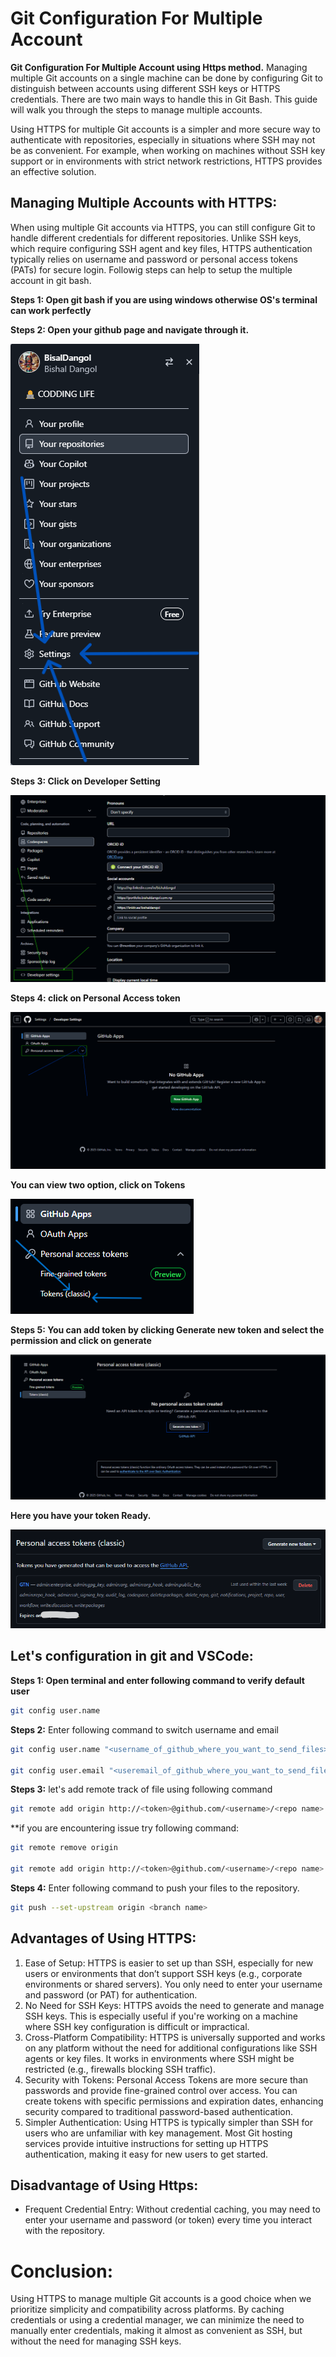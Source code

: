 # Git Configuration For Multiple Account
**Git Configuration For Multiple Account using Https method.** 
Managing multiple Git accounts on a single machine can be done by configuring Git to distinguish between accounts using different SSH keys or HTTPS credentials. There are two main ways to handle this in Git Bash. This guide will walk you through the steps to manage multiple accounts.

Using HTTPS for multiple Git accounts is a simpler and more secure way to authenticate with repositories, especially in situations where SSH may not be as convenient. For example, when working on machines without SSH key support or in environments with strict network restrictions, HTTPS provides an effective solution.

## Managing Multiple Accounts with HTTPS:
When using multiple Git accounts via HTTPS, you can still configure Git to handle different credentials for different repositories. Unlike SSH keys, which require configuring SSH agent and key files, HTTPS authentication typically relies on username and password or personal access tokens (PATs) for secure login. Followig steps can help to setup the multiple account in git bash.

**Steps 1: Open git bash if you are using windows otherwise OS's terminal can work perfectly**

**Steps 2: Open your github page and navigate through it.**

<img src="https://github.com/BisalDangol/gitConfigurationForMultipleAccount/blob/main/Seting%20in%20Github.png">

**Steps 3: Click on Developer Setting**

<img src="https://github.com/BisalDangol/gitConfigurationForMultipleAccount/blob/main/Developer%20Option.png">

**Steps 4: click on Personal Access token**

<img src="https://github.com/BisalDangol/gitConfigurationForMultipleAccount/blob/main/Personal%20Access%20Tokens%20(PAT).png">

**You can view two option, click on Tokens**

<img src="https://github.com/BisalDangol/gitConfigurationForMultipleAccount/blob/main/tokenInGit.png">

**Steps 5: You can add token by clicking Generate new token and select the permission and click on generate**

<img src="https://github.com/BisalDangol/gitConfigurationForMultipleAccount/blob/main/AccessToken.png">

**Here you have your token Ready.**

<img src="https://github.com/BisalDangol/gitConfigurationForMultipleAccount/blob/main/tokengenerate.png">

## Let's configuration in git and VSCode:

**Steps 1: Open terminal and enter following command to verify default user**
```bash
git config user.name
```

**Steps 2:** Enter following command to switch username and email
   ```bash
   git config user.name "<username_of_github_where_you_want_to_send_files>"

   git config user.email "<useremail_of_github_where_you_want_to_send_files>"
   
  ```

**Steps 3:** let's add remote track of file using following command
   ```bash
   git remote add origin http://<token>@github.com/<username>/<repo name>.git
  ```

**if you are encountering issue try following command:
   ```bash
   git remote remove origin

   git remote add origin http://<token>@github.com/<username>/<repo name>.git
  ```


**Steps 4:** Enter following command to push your files to the repository.
   ```bash
   git push --set-upstream origin <branch name>
  ```



## Advantages of Using HTTPS:
1. Ease of Setup: HTTPS is easier to set up than SSH, especially for new users or environments that don’t support SSH keys (e.g., corporate environments or shared servers). You only need to enter your username and password (or PAT) for authentication.
2. No Need for SSH Keys: HTTPS avoids the need to generate and manage SSH keys. This is especially useful if you're working on a machine where SSH key configuration is difficult or impractical.
3. Cross-Platform Compatibility: HTTPS is universally supported and works on any platform without the need for additional configurations like SSH agents or key files. It works in environments where SSH might be restricted (e.g., firewalls blocking SSH traffic).
4. Security with Tokens: Personal Access Tokens are more secure than passwords and provide fine-grained control over access. You can create tokens with specific permissions and expiration dates, enhancing security compared to traditional password-based authentication.
5. Simpler Authentication: Using HTTPS is typically simpler than SSH for users who are unfamiliar with key management. Most Git hosting services provide intuitive instructions for setting up HTTPS authentication, making it easy for new users to get started.

## Disadvantage of Using Https:
- Frequent Credential Entry: Without credential caching, you may need to enter your username and password (or token) every time you interact with the repository.

# Conclusion:
Using HTTPS to manage multiple Git accounts is a good choice when we prioritize simplicity and compatibility across platforms. By caching credentials or using a credential manager, we can minimize the need to manually enter credentials, making it almost as convenient as SSH, but without the need for managing SSH keys.
#
